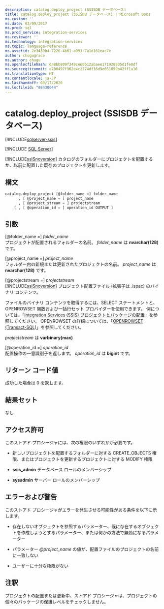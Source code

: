 ```yaml
---
description: catalog.deploy_project (SSISDB データベース)
title: catalog.deploy_project (SSISDB データベース) | Microsoft Docs
ms.custom: ''
ms.date: 03/09/2017
ms.prod: sql
ms.prod_service: integration-services
ms.reviewer: ''
ms.technology: integration-services
ms.topic: language-reference
ms.assetid: 2e3439b4-7226-4b61-a993-7a1d161eac7e
author: chugugrace
ms.author: chugu
ms.openlocfilehash: 6a8bb809f349ce68b12abaee171928805d1fe0df
ms.sourcegitcommit: e700497f962e4c2274df16d9e651059b42ff1a10
ms.translationtype: HT
ms.contentlocale: ja-JP
ms.lasthandoff: 08/17/2020
ms.locfileid: "88430044"
---
```

# <a name="catalogdeploy_project-ssisdb-database"></a>catalog.deploy_project (SSISDB データベース)

[!INCLUDE[sqlserver-ssis](../../includes/applies-to-version/sqlserver-ssis.md)]


[!INCLUDE [SQL Server](../../includes/applies-to-version/sqlserver.md)]

  [!INCLUDE[ssISnoversion](../../includes/ssisnoversion-md.md)] カタログのフォルダーにプロジェクトを配置するか、以前に配置した既存のプロジェクトを更新します。  
  
## <a name="syntax"></a>構文  
  
```sql  
catalog.deploy_project [@folder_name =] folder_name   
      , [ @project_name = ] project_name   
      , [ @project_stream = ] projectstream   
    [ , [ @operation_id = ] operation_id OUTPUT ]   
```  
  
## <a name="arguments"></a>引数  
 [@folder_name =] *folder_name*  
 プロジェクトが配置されるフォルダーの名前。 *folder_name* は **nvarchar(128)** です。  
  
 [@project_name =] *project_name*  
 フォルダー内の新規または更新されたプロジェクトの名前。 *project_name* は **nvarchar(128)** です。  
  
 [@projectstream =] *projectstream*  
 [!INCLUDE[ssISnoversion](../../includes/ssisnoversion-md.md)] プロジェクト配置ファイル (拡張子は .ispac) のバイナリ コンテンツ。  
  
 ファイルのバイナリ コンテンツを取得するには、SELECT ステートメントと、OPENROWSET 関数および一括行セット プロバイダーを使用できます。 例については、「[Integration Services (SSIS) プロジェクトとパッケージの配置](../../integration-services/packages/deploy-integration-services-ssis-projects-and-packages.md)」を参照してください。 OPENROWSET の詳細については、「[OPENROWSET &#40;Transact-SQL&#41;](../../t-sql/functions/openrowset-transact-sql.md)」を参照してください。  
  
 *projectstream* は **varbinary(max)**  
  
 [@operation_id =] *operation_id*  
 配置操作の一意識別子を返します。 *operation_id* は **bigint** です。  
  
## <a name="return-code-value"></a>リターン コード値  
 成功した場合は 0 を返します。  
  
## <a name="result-sets"></a>結果セット  
 なし  
  
## <a name="permissions"></a>アクセス許可  
 このストアド プロシージャには、次の権限のいずれかが必要です。  
  
-   新しいプロジェクトを配置するフォルダーに対する CREATE_OBJECTS 権限、またはプロジェクトを更新するプロジェクトに対する MODIFY 権限  
  
-   **ssis_admin** データベース ロールのメンバーシップ  
  
-   **sysadmin** サーバー ロールのメンバーシップ  
  
## <a name="errors-and-warnings"></a>エラーおよび警告  
 このストアド プロシージャがエラーを発生させる可能性がある条件を以下に示します。  
  
-   存在しないオブジェクトを参照するパラメーター、既に存在するオブジェクトを作成しようとするパラメーター、または何かの方法で無効になるパラメーター  
  
-   パラメーター *\@project_name* の値が、配置ファイルのプロジェクトの名前に一致しない  
  
-   ユーザーに十分な権限がない  
  
## <a name="remarks"></a>注釈  
 プロジェクトの配置または更新中、ストアド プロシージャは、プロジェクトの個々のパッケージの保護レベルをチェックしません。  
  
  
